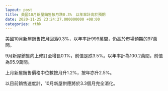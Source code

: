 ```yaml
---
layout: post
title: 美國10月新屋銷售按月跌0.3%　以年率計高於預期
date: 2020-11-25 23:24:27.000000000 +08:00
categories: rthk
---
```


美國10月新屋銷售按月回落0.3%，以年率計999萬間，仍高於市場預期的97萬間。

9月新屋銷售向上修訂至增長0.1%，前值是跌3.5%。以年率計為100.2萬間，前值為95.9萬間。

上月新屋銷售價格中位數按月升1.2%，按年亦升2.5%。

以目前銷售速度計，10月新屋供應將於3.3個月完全消化。
